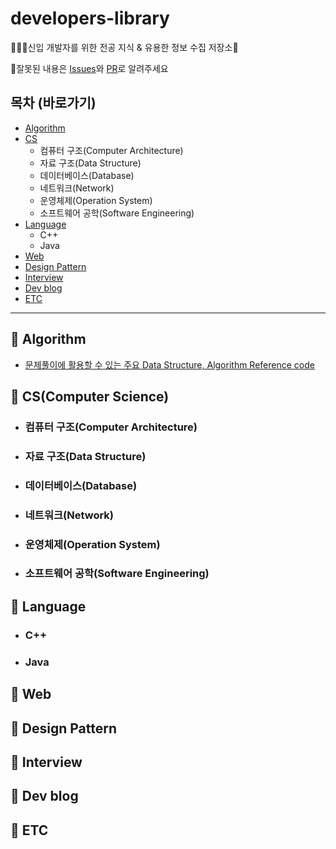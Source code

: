 # developers-library
👨🏻‍💻신입 개발자를 위한 전공 지식 & 유용한 정보 수집 저장소📒

📢잘못된 내용은 [Issues](https://github.com/doorisopen/developers-library/issues)와 [PR](https://github.com/doorisopen/developers-library/pulls)로 알려주세요

<!-- 디렉토리 구조 예시
```sh
├─Github
│  │  README.md
│  ├─docs
│  │      01-git-설치.md
│  │      02-github-회원가입.md
│  └─images
│          demun-001.jpg
│          demun-002.jpg
├─Javascript
│  │  README.md
│  ├─docs
│  └─images
└─Sublimetext
   │  README.md
   │  Sublime Text 3.zip
   ├─docs
   │      01-프로그램-설치.md
   │      02-플러그인-설치.md
   └─images
           demun-024.jpg
           demun-025.jpg
```
-->
## 목차 (바로가기)
* [Algorithm](https://github.com/doorisopen/developers-library#-algorithm)
* [CS](https://github.com/doorisopen/developers-library#-cscomputer-science)
  + 컴퓨터 구조(Computer Architecture)
  + 자료 구조(Data Structure)
  + 데이터베이스(Database)
  + 네트워크(Network)
  + 운영체제(Operation System)
  + 소프트웨어 공학(Software Engineering)
* [Language](https://github.com/doorisopen/developers-library#-Language)
  + C++
  + Java
* [Web](https://github.com/doorisopen/developers-library#-Web)
* [Design Pattern](https://github.com/doorisopen/developers-library#-Design-Pattern)
* [Interview](https://github.com/doorisopen/developers-library#-Interview)
* [Dev blog](https://github.com/doorisopen/developers-library#-dev-blog)
* [ETC](https://github.com/doorisopen/developers-library#-ETC)
<hr />

## 📍 Algorithm
* [문제풀이에 활용할 수 있는 주요 Data Structure, Algorithm Reference code](https://swexpertacademy.com/main/code/referenceCode/referenceCodeList.do?)

## 📍 CS(Computer Science)
- ### 컴퓨터 구조(Computer Architecture)

- ### 자료 구조(Data Structure)

- ### 데이터베이스(Database)

- ### 네트워크(Network)

- ### 운영체제(Operation System)

- ### 소프트웨어 공학(Software Engineering)

## 📍 Language
* ### C++
  
* ### Java

## 📍 Web

## 📍 Design Pattern

## 📍 Interview

## 📍 Dev blog

## 📍 ETC